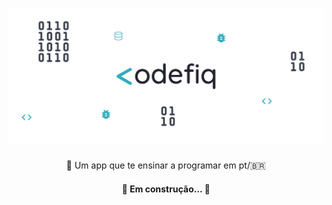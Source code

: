 <h1 align="center">
  <img alt="Codefiq" title="#Codefiq" src="./mobile/src/assets/images/banner.png" />
</h1>

<p align="center">📱 Um app que te ensinar a programar em pt/🇧🇷</p>

<h4 align="center"> 
	🚧  Em construção...  🚧
</h4>

